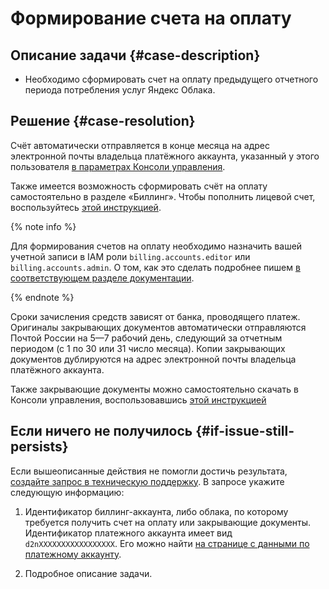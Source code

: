 # Формирование счета на оплату


## Описание задачи {#case-description}

* Необходимо сформировать счет на оплату предыдущего отчетного периода потребления услуг Яндекс Облака.

## Решение {#case-resolution}

Счёт автоматически отправляется в конце месяца на адрес электронной почты владельца платёжного аккаунта, указанный у этого пользователя [в параметрах Консоли управления](https://console.cloud.yandex.ru/settings).

Также имеется возможность сформировать счёт на оплату самостоятельно в разделе «Биллинг».
Чтобы пополнить лицевой счет, воспользуйтесь [этой инструкцией](../../../billing/operations/pay-the-bill#legal-entities.md).

{% note info %}

Для формирования счетов на оплату необходимо назначить вашей учетной записи в IAM роли `billing.accounts.editor` или `billing.accounts.admin`.
О том, как это сделать подробнее пишем [в соответствующем разделе документации](../../../billing/security/index.md#role-list).

{% endnote %}

Сроки зачисления средств зависят от банка, проводящего платеж.
Оригиналы закрывающих документов автоматически отправляются Почтой России  на 5—7 рабочий день, следующий за отчетным периодом (с 1 по 30 или 31 число месяца).
Копии закрывающих документов дублируются на адрес электронной почты владельца платёжного аккаунта.

Также закрывающие документы можно самостоятельно скачать в Консоли управления, воспользовавшись [этой инструкцией](../../../billing/operations/download-reporting-docs.md)

## Если ничего не получилось {#if-issue-still-persists}

Если вышеописанные действия не помогли достичь результата, [создайте запрос в техническую поддержку](https://console.cloud.yandex.ru/support?section=contact).
В запросе укажите следующую информацию:

1. Идентификатор биллинг-аккаунта, либо облака, по которому требуется получить счет на оплату или закрывающие документы.
Идентификатор платежного аккаунта имеет вид `d2nXXXXXXXXXXXXXXXXX`. 
Его можно найти [на странице с данными по платежному аккаунту](https://console.cloud.yandex.ru/billing/accounts).

2. Подробное описание задачи.
